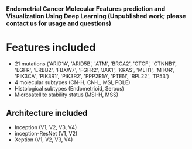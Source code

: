 ### Endometrial Cancer Molecular Features prediction and Visualization Using Deep Learning (Unpublished work; please contact us for usage and questions)
# Features included 
 - 21 mutations ('ARID1A', 'ARID5B', 'ATM', 'BRCA2', 'CTCF', 'CTNNB1', 'EGFR', 'ERBB2', 'FBXW7', 'FGFR2', 'JAK1', 'KRAS', 'MLH1', 'MTOR', 'PIK3CA', 'PIK3R1', 'PIK3R2', 'PPP2R1A', 'PTEN', 'RPL22', 'TP53')
 - 4 molecular subtypes (CN-H, CN-L, MSI, POLE)
 - Histological subtypes (Endometrioid, Serous)
 - Microsatellite stability status (MSI-H, MSS)
   
## Architecture included
 - Inception (V1, V2, V3, V4)
 - inception-ResNet (V1, V2)
 - Xeption (V1, V2, V3, V4)
